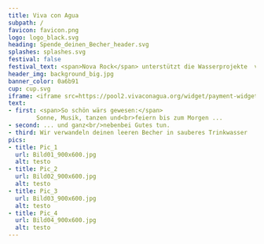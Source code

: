 ```yaml
---
title: Viva con Agua
subpath: /
favicon: favicon.png
logo: logo_black.svg
heading: Spende_deinen_Becher_header.svg
splashes: splashes.svg
festival: false
festival_text: <span>Nova Rock</span> unterstützt die Wasserprojekte  von Viva con Agua
header_img: background_big.jpg
banner_color: 0a6b91
cup: cup.svg
iframe: <iframe src=https://pool2.vivaconagua.org/widget/payment-widget/cup-side-default/ width=500 height=1000></iframe>
text: 
- first: <span>So schön wärs gewesen:</span>
        Sonne, Musik, tanzen und<br>feiern bis zum Morgen ...
- second: ... und ganz<br/>nebenbei Gutes tun.
- third: Wir verwandeln deinen leeren Becher in sauberes Trinkwasser
pics: 
- title: Pic_1
  url: Bild01_900x600.jpg
  alt: testo      
- title: Pic_2
  url: Bild02_900x600.jpg
  alt: testo      
- title: Pic_3
  url: Bild03_900x600.jpg
  alt: testo      
- title: Pic_4
  url: Bild04_900x600.jpg
  alt: testo   
---
```

